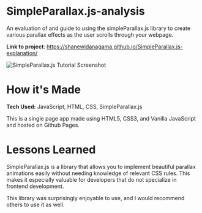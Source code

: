 # SimpleParallax.js-analysis

An evaluation of and guide to using the simpleParallax.js library to create various parallax effects as the user scrolls through your webpage.

**Link to project**: https://shanewidanagama.github.io/SimpleParallax.js-explanation/

![SimpleParallax.js Tutorial Screenshot](https://user-images.githubusercontent.com/46659817/234705001-fbb64dcb-5ff0-4075-bf3e-2b14b24dfdf5.png)

# How it's Made

**Tech Used:** JavaScript, HTML, CSS, SimpleParallax.js

This is a single page app made using HTML5, CSS3, and Vanilla JavaScript and hosted on Github Pages.

# Lessons Learned

SimpleParallax.js is a library that allows you to implement beautiful parallax animations easily without needing knowledge of relevant CSS rules. This makes it especially valuable for developers that do not specialize in frontend development.

This library was surprisingly enjoyable to use, and I would recommend
others to use it as well.
